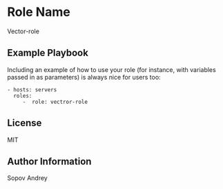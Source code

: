 Role Name
=========

Vector-role


Example Playbook
----------------

Including an example of how to use your role (for instance, with variables passed in as parameters) is always nice for users too:

    - hosts: servers
      roles:
         -  role: vectror-role 

License
-------

MIT

Author Information
------------------

Sopov Andrey
